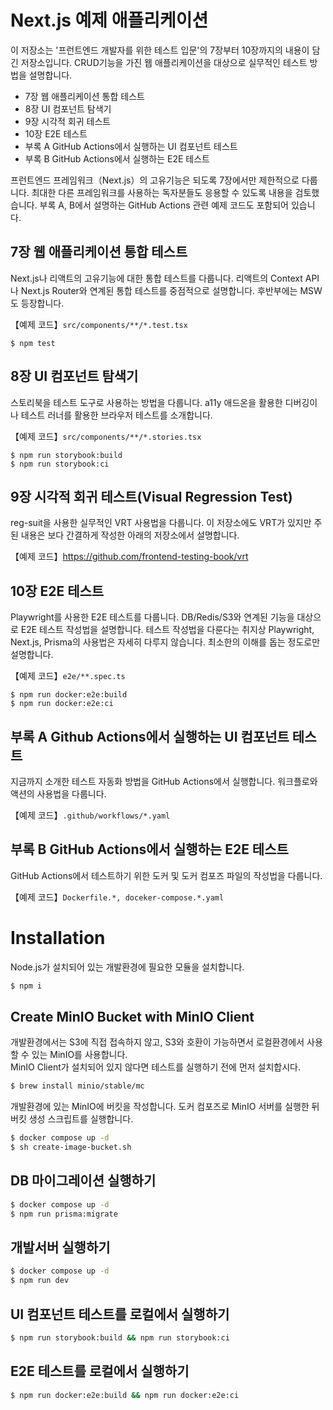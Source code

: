 # Next.js 예제 애플리케이션

이 저장소는 '프런트엔드 개발자를 위한 테스트 입문'의 7장부터 10장까지의 내용이 담긴 저장소입니다. CRUD기능을 가진 웹 애플리케이션을 대상으로 실무적인 테스트 방법을 설명합니다.

- 7장 웹 애플리케이션 통합 테스트
- 8장 UI 컴포넌트 탐색기
- 9장 시각적 회귀 테스트
- 10장 E2E 테스트
- 부록 A GitHub Actions에서 실행하는 UI 컴포넌트 테스트
- 부록 B GitHub Actions에서 실행하는 E2E 테스트

프런트엔드 프레임워크（Next.js）의 고유기능은 되도록 7장에서만 제한적으로 다룹니다. 최대한 다른 프레임워크를 사용하는 독자분들도 응용할 수 있도록 내용을 검토했습니다. 부록 A, B에서 설명하는 GitHub Actions 관련 예제 코드도 포함되어 있습니다.

## 7장 웹 애플리케이션 통합 테스트

Next.js나 리액트의 고유기능에 대한 통합 테스트를 다룹니다. 리액트의 Context API나 Next.js Router와 연계된 통합 테스트를 중점적으로 설명합니다. 후반부에는 MSW도 등장합니다.

【예제 코드】`src/components/**/*.test.tsx`

```
$ npm test
```

## 8장 UI 컴포넌트 탐색기

스토리북을 테스트 도구로 사용하는 방법을 다룹니다. a11y 애드온을 활용한 디버깅이나 테스트 러너를 활용한 브라우저 테스트를 소개합니다.

【예제 코드】`src/components/**/*.stories.tsx`

```
$ npm run storybook:build
$ npm run storybook:ci
```

## 9장 시각적 회귀 테스트(Visual Regression Test)

reg-suit을 사용한 실무적인 VRT 사용법을 다룹니다. 이 저장소에도 VRT가 있지만 주된 내용은 보다 간결하게 작성한 아래의 저장소에서 설명합니다.

【예제 코드】https://github.com/frontend-testing-book/vrt

## 10장 E2E 테스트

Playwright를 사용한 E2E 테스트를 다룹니다. DB/Redis/S3와 연계된 기능을 대상으로 E2E 테스트 작성법을 설명합니다. 테스트 작성법을 다룬다는 취지상 Playwright, Next.js, Prisma의 사용법은 자세히 다루지 않습니다. 최소한의 이해를 돕는 정도로만 설명합니다.

【예제 코드】`e2e/**.spec.ts`

```
$ npm run docker:e2e:build
$ npm run docker:e2e:ci
```

## 부록 A Github Actions에서 실행하는 UI 컴포넌트 테스트

지금까지 소개한 테스트 자동화 방법을 GitHub Actions에서 실행합니다. 워크플로와 액션의 사용법을 다룹니다.

【예제 코드】`.github/workflows/*.yaml`

## 부록 B GitHub Actions에서 실행하는 E2E 테스트

GitHub Actions에서 테스트하기 위한 도커 및 도커 컴포즈 파일의 작성법을 다룹니다.

【예제 코드】`Dockerfile.*, doceker-compose.*.yaml`

# Installation

Node.js가 설치되어 있는 개발환경에 필요한 모듈을 설치합니다.

```bash
$ npm i
```

## Create MinIO Bucket with MinIO Client

개발환경에서는 S3에 직접 접속하지 않고, S3와 호환이 가능하면서 로컬환경에서 사용할 수 있는 MinIO를 사용합니다.  
MinIO Client가 설치되어 있지 않다면 테스트를 실행하기 전에 먼저 설치합시다.

```bash
$ brew install minio/stable/mc
```

개발환경에 있는 MinIO에 버킷을 작성합니다. 도커 컴포즈로 MinIO 서버를 실행한 뒤 버킷 생성 스크립트를 실행합니다.

```bash
$ docker compose up -d
$ sh create-image-bucket.sh
```

## DB 마이그레이션 실행하기

```bash
$ docker compose up -d
$ npm run prisma:migrate
```

## 개발서버 실행하기

```bash
$ docker compose up -d
$ npm run dev
```

## UI 컴포넌트 테스트를 로컬에서 실행하기

```bash
$ npm run storybook:build && npm run storybook:ci
```

## E2E 테스트를 로컬에서 실행하기

```bash
$ npm run docker:e2e:build && npm run docker:e2e:ci
```
